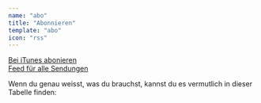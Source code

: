 ```yaml
---
name: "abo"
title: "Abonnieren"
template: "abo"
icon: "rss"
---
```

[Bei iTunes abonieren](#derp)  
[Feed für alle Sendungen](#derp)  

Wenn du genau weisst, was du brauchst, kannst du es vermutlich in dieser Tabelle finden:


